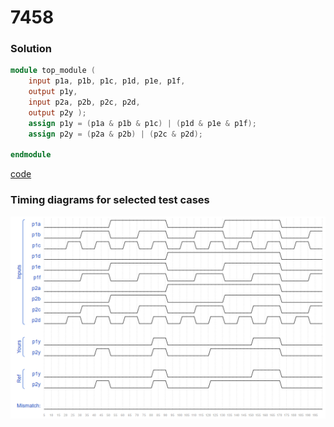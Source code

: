 # 7458
### Solution
```Verilog
module top_module ( 
    input p1a, p1b, p1c, p1d, p1e, p1f,
    output p1y,
    input p2a, p2b, p2c, p2d,
    output p2y );
    assign p1y = (p1a & p1b & p1c) | (p1d & p1e & p1f);
    assign p2y = (p2a & p2b) | (p2c & p2d);

endmodule
```
[code](10.v)

### Timing diagrams for selected test cases
![result](https://github.com/Offliners/HDLBits-writeup/blob/main/Verilog%20Language/10/result.PNG)
